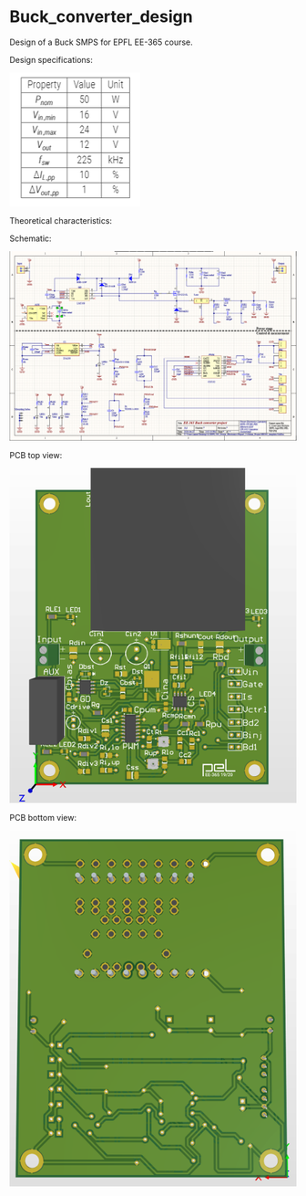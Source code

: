 # Buck_converter_design
Design of a Buck SMPS for EPFL EE-365 course.

Design specifications:

![Alt Text](/Design_Specs.PNG)

Theoretical characteristics: 

Schematic: 

![Alt Text](/Schematic_capture.PNG)

PCB top view: 

![Alt Text](/PCB_top.PNG)

PCB bottom view: 

![Alt Text](/PCB_bottom.PNG)

